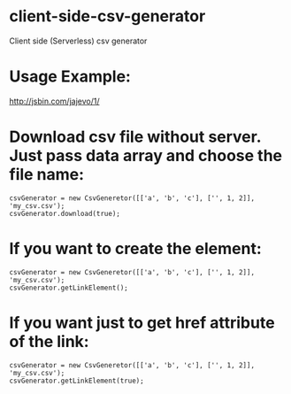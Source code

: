 client-side-csv-generator
=========================

Client side (Serverless) csv generator

# Usage Example:

http://jsbin.com/jajevo/1/

# Download csv file without server. Just pass data array and choose the file name:
 
    csvGenerator = new CsvGeneretor([['a', 'b', 'c'], ['', 1, 2]], 'my_csv.csv');
    csvGenerator.download(true);

# If you want to create the <a/> element:

    csvGenerator = new CsvGeneretor([['a', 'b', 'c'], ['', 1, 2]], 'my_csv.csv');
    csvGenerator.getLinkElement();

# If you want just to get href attribute of the link:

    csvGenerator = new CsvGeneretor([['a', 'b', 'c'], ['', 1, 2]], 'my_csv.csv');
    csvGenerator.getLinkElement(true);
